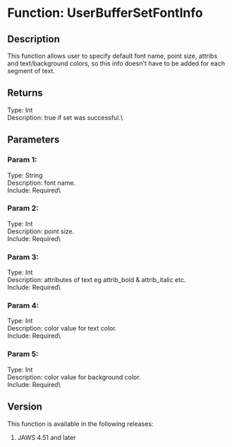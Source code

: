 # Function: UserBufferSetFontInfo

## Description

This function allows user to specify default font name, point size,
attribs and text/background colors, so this info doesn\'t have to be
added for each segment of text.

## Returns

Type: Int\
Description: true if set was successful.\

## Parameters

### Param 1:

Type: String\
Description: font name.\
Include: Required\

### Param 2:

Type: Int\
Description: point size.\
Include: Required\

### Param 3:

Type: Int\
Description: attributes of text eg attrib_bold & attrib_italic etc.\
Include: Required\

### Param 4:

Type: Int\
Description: color value for text color.\
Include: Required\

### Param 5:

Type: Int\
Description: color value for background color.\
Include: Required\

## Version

This function is available in the following releases:

1.  JAWS 4.51 and later

